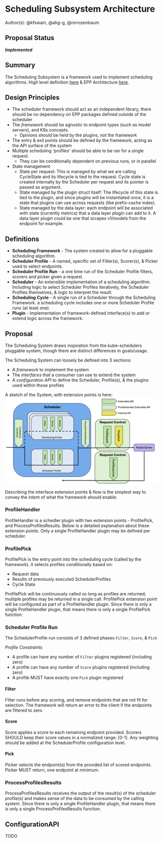 # Scheduling Subsystem Architecture

Author(s): @kfswain, @ahg-g, @nirrozenbaum
## Proposal Status
 ***Implemented***

## Summary
The Scheduling Subsystem is a framework used to implement scheduling algorithms. High level definition [here](https://github.com/kubernetes-sigs/gateway-api-inference-extension/tree/main/docs/proposals/006-scheduler) & EPP Architecture [here](https://github.com/kubernetes-sigs/gateway-api-inference-extension/tree/main/docs/proposals/0683-epp-architecture-proposal).

## Design Principles
- The scheduler framework should act as an independent library, there should be no dependency on EPP packages defined outside of the scheduler
- The *framework* should be agnostic to endpoint types (such as model servers), and K8s concepts. 
  - Opinions should be held by the plugins, not the framework
- The entry & exit points should be defined by the framework, acting as the API surface of the system
- Multiple scheduling 'profiles' should be able to be ran for a single request.
    - They can be conditionally dependent on previous runs, or in parallel
- State management
  - State per request: This is managed by what we are calling CycleState and its lifecycle is tied to the request.
    Cycle state is created internally by the Scheduler per request and its pointer is passed as argument.
  - State managed by the plugin struct itself: The lifecycle of this state is tied to the plugin, and since plugins will be instantiated once, 
    it is a state that plugins can use across requests (like prefix-cache index).
  - State managed by the data layer: each endpoint will be associated with state (currently metrics) that a data layer plugin can add to it. 
    A data layer plugin could be one that scrapes v1/models from the endpoint for example.

## Definitions
- **Scheduling Framework** - The system created to allow for a pluggable scheduling algorithm.
- **Scheduler Profile** - A named, specific set of Filter(s), Scorer(s), & Picker used to select endpoints.
- **Scheduler Profile Run** - a one time run of the Scheduler Profile filters, scorers and picker given a request.
- **Scheduler** - An extensible implementation of a scheduling algorithm. Including logic to select Scheduler Profiles iteratively, 
  the Scheduler Profiles themselves, & logic to interpret the result.
- **Scheduling Cycle** - A single run of a Scheduler through the Scheduling Framework. a scheduling cycle includes one or 
  more Scheduler Profile runs (at least one).
- **Plugin** - Implementation of framework-defined interface(s) to add or extend logic across the framework.

## Proposal

The Scheduling System draws inspiration from the kube-schedulers pluggable system, though there are distinct differences in goals/usage. 

The Scheduling System can loosely be defined into 3 sections:
- A *framework* to implement the system
- The *interfaces* that a consumer can use to extend the system
- A *configuration API* to define the Scheduler, Profile(s), & the plugins used within those profiles

A sketch of the System, with extension points is here:
<img src="./images/scheduler_cycle.png" alt="Scheduling Algorithm" width="1000" />

Describing the interface extension points & flow is the simplest way to convey the intent of what the framework should enable:

### ProfileHandler

ProfileHandler is a schedler plugin with two extension points - ProfilePick, and ProcessProfilesResults.
Below is a detailed explanation about these extension points.
Only a single ProfileHandler plugin may be defined per scheduler.

### ProfilePick

ProfilePick is the entry point into the scheduling cycle (called by the framework). 
it selects profiles conditionally based on: 

- Request data
- Results of previously executed SchedulerProfiles
- Cycle State

ProfilePick will be continuously called so long as profiles are returned; multiple profiles may be returned in a single call.
ProfilePick extension point will be configured as part of a ProfileHandler plugin. 
Since there is only a single ProfileHandler plugin, that means there is only a single ProfilePick function.

### Scheduler Profile Run

The SchedulerProfile run consists of 3 defined phases `Filter`, `Score`, & `Pick`

*Profile Constraints*
- A profile can have any number of `Filter` plugins registered (including zero)
- A profile can have any number of `Score` plugins registered (including zero)
- A profile MUST have exactly one `Pick` plugin registered


#### Filter
Filter runs before any scoring, and remove endpoints that are not fit for selection. The framework will return an error to the client if the endpoints are filtered to zero.

#### Score
Score applies a score to each remaining endpoint provided. Scorers SHOULD keep their score values in a normalized range: [0-1]. Any weighting should be added at the SchedulerProfile configuration level.

#### Pick
Picker selects the endpoint(s) from the provided list of scored endpoints. Picker MUST return, one endpoint at minimum.


### ProcessProfilesResults
ProcessProfilesResults receives the output of the result(s) of the scheduler profile(s) and makes sense of the data to be consumed by the calling system.
Since there is only a single ProfileHandler plugin, that means there is only a single ProcessProfilesResults function.

## ConfigurationAPI
TODO